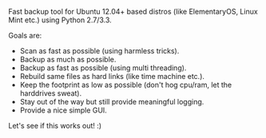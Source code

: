 Fast backup tool for Ubuntu 12.04+ based distros (like ElementaryOS, Linux Mint etc.) using Python 2.7/3.3.

Goals are:
* Scan as fast as possible (using harmless tricks).
* Backup as much as possible.
* Backup as fast as possible (using multi threading).
* Rebuild same files as hard links (like time machine etc.).
* Keep the footprint as low as possible (don't hog cpu/ram, let the harddrives sweat).
* Stay out of the way but still provide meaningful logging.
* Provide a nice simple GUI.

Let's see if this works out! :)

